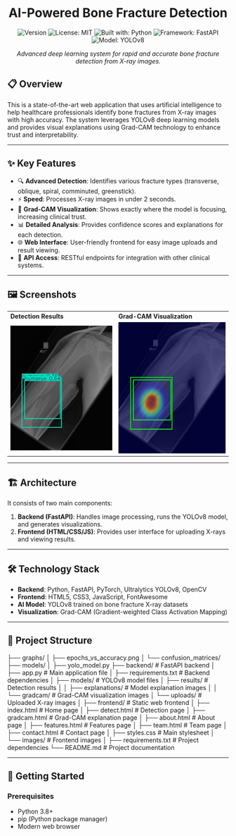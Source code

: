 <div align="center">
  
# AI-Powered Bone Fracture Detection
</div>
<div align="center">
  
![Version](https://img.shields.io/badge/version-1.0.0-blue.svg?cacheSeconds=2592000)
![License: MIT](https://img.shields.io/badge/License-MIT-yellow.svg)
![Built with: Python](https://img.shields.io/badge/Built%20with-Python-3776AB?logo=python&logoColor=white)
![Framework: FastAPI](https://img.shields.io/badge/Framework-FastAPI-009688?logo=fastapi&logoColor=white)
![Model: YOLOv8](https://img.shields.io/badge/Model-YOLOv8-00FFFF?logo=pytorch&logoColor=white)

</div>

<p align="center">
  <i>Advanced deep learning system for rapid and accurate bone fracture detection from X-ray images.</i>
</p>

## 📋 Overview

This is a state-of-the-art web application that uses artificial intelligence to help healthcare professionals identify bone fractures from X-ray images with high accuracy. The system leverages YOLOv8 deep learning models and provides visual explanations using Grad-CAM technology to enhance trust and interpretability.

---
## ✨ Key Features

- 🔍 **Advanced Detection**: Identifies various fracture types (transverse, oblique, spiral, comminuted, greenstick).
- ⚡ **Speed**: Processes X-ray images in under 2 seconds.
- 🔬 **Grad-CAM Visualization**: Shows exactly where the model is focusing, increasing clinical trust.
- 📊 **Detailed Analysis**: Provides confidence scores and explanations for each detection.
- 🌐 **Web Interface**: User-friendly frontend for easy image uploads and result viewing.
- 🔄 **API Access**: RESTful endpoints for integration with other clinical systems.

---
## 🖼️ Screenshots

<div align="center">
  <table>
    <tr>
      <td><strong>Detection Results</strong></td>
      <td><strong>Grad-CAM Visualization</strong></td>
    </tr>
    <tr>
      <td><img src="frontend/images/sample-result.jpg" alt="Detection Results" width="100%"/></td>
      <td><img src="frontend/images/sample-gradcam.jpg" alt="Grad-CAM Visualization" width="100%"/></td>
    </tr>
  </table>
</div>

---
## 🏗️ Architecture

It consists of two main components:

1.  **Backend (FastAPI)**: Handles image processing, runs the YOLOv8 model, and generates visualizations.
2.  **Frontend (HTML/CSS/JS)**: Provides user interface for uploading X-rays and viewing results.

---
## 🛠️ Technology Stack

- **Backend**: Python, FastAPI, PyTorch, Ultralytics YOLOv8, OpenCV
- **Frontend**: HTML5, CSS3, JavaScript, FontAwesome
- **AI Model**: YOLOv8 trained on bone fracture X-ray datasets
- **Visualization**: Grad-CAM (Gradient-weighted Class Activation Mapping)

---
## 📂 Project Structure

├── graphs/
│   ├── epochs_vs_accuracy.png
│   └── confusion_matrices/
├── models/
│   ├── yolo_model.py
├── backend/                # FastAPI backend
│   ├── app.py              # Main application file
│   ├── requirements.txt    # Backend dependencies
│   ├── models/             # YOLOv8 model files
│   ├── results/            # Detection results
│   │   ├── explanations/   # Model explanation images
│   │   └── gradcam/        # Grad-CAM visualization images
│   └── uploads/            # Uploaded X-ray images
│
├── frontend/               # Static web frontend
│   ├── index.html          # Home page
│   ├── detect.html         # Detection page
│   ├── gradcam.html        # Grad-CAM explanation page
│   ├── about.html          # About page
│   ├── features.html       # Features page
│   ├── team.html           # Team page
│   ├── contact.html        # Contact page
│   ├── styles.css          # Main stylesheet
│   └── images/             # Frontend images
│
├── requirements.txt        # Project dependencies
└── README.md               # Project documentation

---
## 🚀 Getting Started

### Prerequisites

- Python 3.8+
- pip (Python package manager)
- Modern web browser
